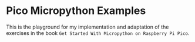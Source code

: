 # Pico Micropython Examples

This is the playground for my implementation and adaptation of the exercises in the book `Get Started With Micropython on Raspberry Pi Pico`.
